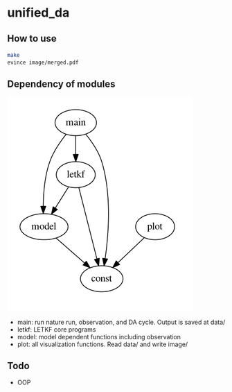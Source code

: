 # unified_da

## How to use
```bash
make
evince image/merged.pdf
```

## Dependency of modules
<img src="documentation/graph.png">

* main: run nature run, observation, and DA cycle. Output is saved at data/
* letkf: LETKF core programs
* model: model dependent functions including observation
* plot: all visualization functions. Read data/ and write image/

## Todo
* OOP
